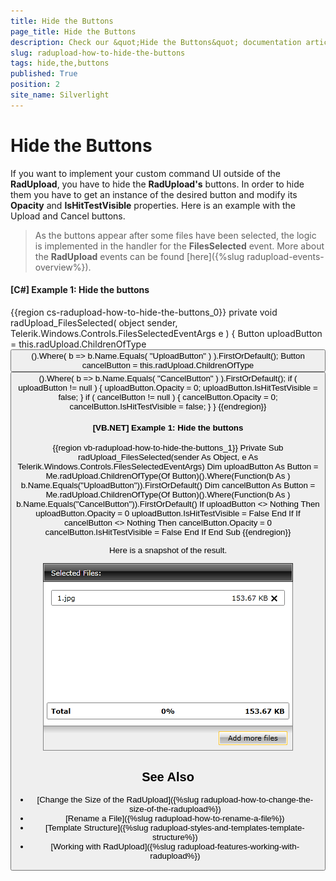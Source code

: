```yaml
---
title: Hide the Buttons
page_title: Hide the Buttons
description: Check our &quot;Hide the Buttons&quot; documentation article for the RadUpload WPF control.
slug: radupload-how-to-hide-the-buttons
tags: hide,the,buttons
published: True
position: 2
site_name: Silverlight
---
```


# Hide the Buttons

If you want to implement your custom command UI outside of the __RadUpload__, you have to hide the __RadUpload's__ buttons. In order to hide them you have to get an instance of the desired button and modify its __Opacity__ and __IsHitTestVisible__ properties. Here is an example with the Upload and Cancel buttons.

>As the buttons appear after some files have been selected, the logic is implemented in the handler for the __FilesSelected__ event. More about the __RadUpload__ events can be found [here]({%slug radupload-events-overview%}).

#### __[C#] Example 1: Hide the buttons__
{{region cs-radupload-how-to-hide-the-buttons_0}}
	private void radUpload_FilesSelected( object sender, Telerik.Windows.Controls.FilesSelectedEventArgs e )
	{
	    Button uploadButton = this.radUpload.ChildrenOfType<Button>().Where( b => b.Name.Equals( "UploadButton" ) ).FirstOrDefault();
	    Button cancelButton = this.radUpload.ChildrenOfType<Button>().Where( b => b.Name.Equals( "CancelButton" ) ).FirstOrDefault();
	    if ( uploadButton != null )
	    {
	        uploadButton.Opacity = 0;
	        uploadButton.IsHitTestVisible = false;
	    }
	    if ( cancelButton != null )
	    {
	        cancelButton.Opacity = 0;
	        cancelButton.IsHitTestVisible = false;
	    }
	}
{{endregion}}

#### __[VB.NET] Example 1: Hide the buttons__
{{region vb-radupload-how-to-hide-the-buttons_1}}
	Private Sub radUpload_FilesSelected(sender As Object, e As Telerik.Windows.Controls.FilesSelectedEventArgs)
	 Dim uploadButton As Button = Me.radUpload.ChildrenOfType(Of Button)().Where(Function(b As ) b.Name.Equals("UploadButton")).FirstOrDefault()
	 Dim cancelButton As Button = Me.radUpload.ChildrenOfType(Of Button)().Where(Function(b As ) b.Name.Equals("CancelButton")).FirstOrDefault()
	 If uploadButton <> Nothing Then
	  uploadButton.Opacity = 0
	  uploadButton.IsHitTestVisible = False
	 End If
	 If cancelButton <> Nothing Then
	  cancelButton.Opacity = 0
	  cancelButton.IsHitTestVisible = False
	 End If
	End Sub
{{endregion}}

Here is a snapshot of the result.  

![](images/RadUpload_How_To_Hide_Buttons_01.png)

## See Also
 * [Change the Size of the RadUpload]({%slug radupload-how-to-change-the-size-of-the-radupload%})
 * [Rename a File]({%slug radupload-how-to-rename-a-file%})
 * [Template Structure]({%slug radupload-styles-and-templates-template-structure%})
 * [Working with RadUpload]({%slug radupload-features-working-with-radupload%})